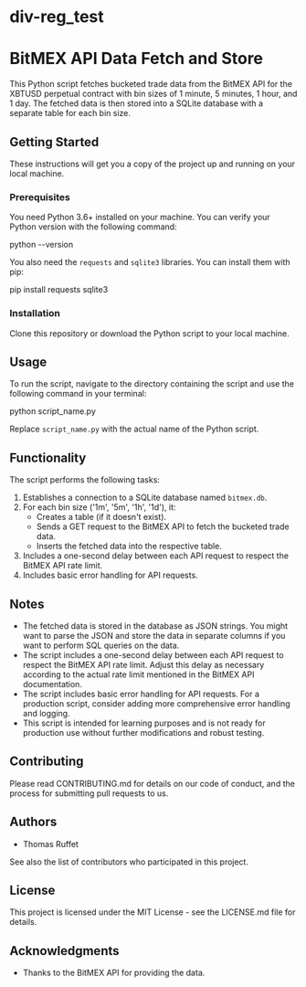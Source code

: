 # div-reg_test
# BitMEX API Data Fetch and Store

This Python script fetches bucketed trade data from the BitMEX API for the XBTUSD perpetual contract with bin sizes of 1 minute, 5 minutes, 1 hour, and 1 day. The fetched data is then stored into a SQLite database with a separate table for each bin size.

## Getting Started

These instructions will get you a copy of the project up and running on your local machine.

### Prerequisites

You need Python 3.6+ installed on your machine. You can verify your Python version with the following command:

python --version

You also need the `requests` and `sqlite3` libraries. You can install them with pip:

pip install requests sqlite3

### Installation

Clone this repository or download the Python script to your local machine.

## Usage

To run the script, navigate to the directory containing the script and use the following command in your terminal:

python script_name.py

Replace `script_name.py` with the actual name of the Python script.

## Functionality

The script performs the following tasks:

1. Establishes a connection to a SQLite database named `bitmex.db`.
2. For each bin size ('1m', '5m', '1h', '1d'), it:
    - Creates a table (if it doesn't exist).
    - Sends a GET request to the BitMEX API to fetch the bucketed trade data.
    - Inserts the fetched data into the respective table.
3. Includes a one-second delay between each API request to respect the BitMEX API rate limit.
4. Includes basic error handling for API requests.

## Notes

- The fetched data is stored in the database as JSON strings. You might want to parse the JSON and store the data in separate columns if you want to perform SQL queries on the data.
- The script includes a one-second delay between each API request to respect the BitMEX API rate limit. Adjust this delay as necessary according to the actual rate limit mentioned in the BitMEX API documentation.
- The script includes basic error handling for API requests. For a production script, consider adding more comprehensive error handling and logging.
- This script is intended for learning purposes and is not ready for production use without further modifications and robust testing.

## Contributing

Please read CONTRIBUTING.md for details on our code of conduct, and the process for submitting pull requests to us.

## Authors

- Thomas Ruffet

See also the list of contributors who participated in this project.

## License

This project is licensed under the MIT License - see the LICENSE.md file for details.

## Acknowledgments

- Thanks to the BitMEX API for providing the data.
